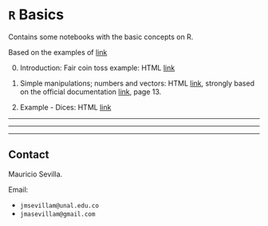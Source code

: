# `R` Basics
Contains some notebooks with the basic concepts on R.

Based on the examples of [link](https://www.wiley.com/en-us/Probability%2C+Decisions+and+Games%3A+A+Gentle+Introduction+using+R-p-9781119302605)


  0. Introduction: Fair coin toss example: HTML [link](https://jmsevillam.github.io/R_basics/Notebooks/0.%20Introduction%20to%20R.html)

  1. Simple manipulations; numbers and vectors: HTML [link](https://jmsevillam.github.io/R_basics/Notebooks/1.%20Simple%20manipulations%3B%20numbers%20and%20vectors.html), strongly based on the official documentation [link](https://cran.r-project.org/), page 13. 
  
  2. Example - Dices: HTML [link](https://jmsevillam.github.io/R_basics/Notebooks/2.%20Example%20-%20Dices.html)

---
---
---
## Contact

Mauricio Sevilla.

Email:
- `jmsevillam@unal.edu.co`
- `jmasevillam@gmail.com`
